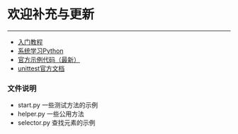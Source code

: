 # 欢迎补充与更新


-----
* [入门教程](https://bop.mol.uno/)
* [系统学习Python](http://www.runoob.com/python3/python3-tutorial.html)
* [官方示例代码（最新）](https://github.com/appium/appium/tree/master/sample-code/python)
* [unittest官方文档](https://docs.python.org/3/library/unittest.html)

### 文件说明
* start.py
一些测试方法的示例
* helper.py
一些公用方法
* selector.py
查找元素的示例